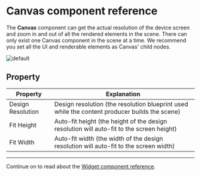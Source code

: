 # Canvas component reference

The **Canvas** component can get the actual resolution of the device screen and zoom in and out of all the rendered elements in the scene. There can only exist one Canvas component in the scene at a time. We recommend you set all the UI and renderable elements as Canvas' child nodes.

![default](canvas/default.png)

## Property

Property            | Explanation
--                  | --
Design Resolution   | Design resolution (the resolution blueprint used while the content producer builds the scene)
Fit Height          | Auto-fit height (the height of the design resolution will auto-fit to the screen height)
Fit Width           | Auto-fit width (the width of the design resolution will auto-fit to the screen width)

<hr>

Continue on to read about the [Widget component reference](widget.md).
